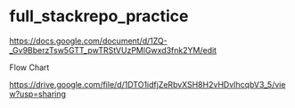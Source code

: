 # full_stackrepo_practice
https://docs.google.com/document/d/1ZQ-_Gv9BberzTsw5GTT_pwTRStVUzPMlGwxd3fnk2YM/edit 


Flow Chart 

https://drive.google.com/file/d/1DTO1idfjZeRbvXSH8H2vHDvIhcqbV3_5/view?usp=sharing 
